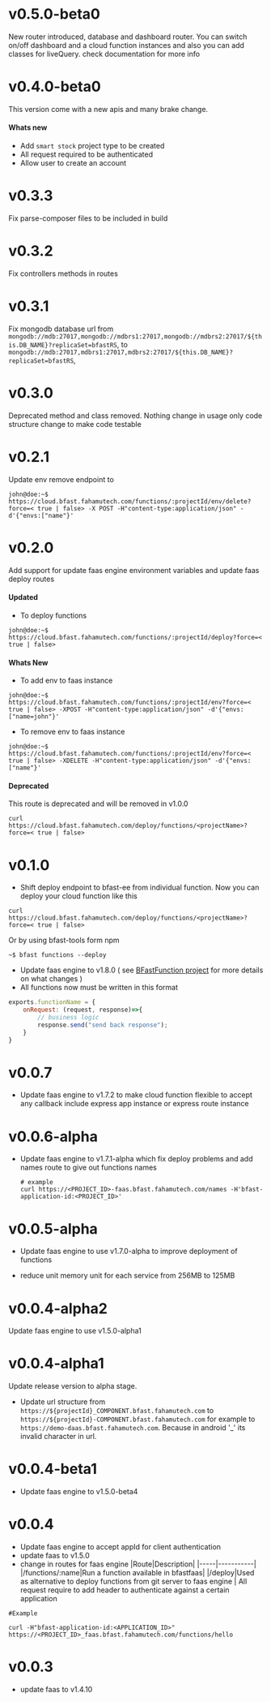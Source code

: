 # v0.5.0-beta0

New router introduced, database and dashboard router. 
You can switch on/off dashboard and a cloud function instances 
and also you can add classes for liveQuery. check documentation for more info


# v0.4.0-beta0
This version come with a new apis and many brake change. 
#### Whats new

* Add `smart stock` project type to be created
* All request required to be authenticated
* Allow user to create an account


# v0.3.3

Fix parse-composer files to be included in build

# v0.3.2

Fix controllers methods in routes

# v0.3.1

Fix mongodb database url from `mongodb://mdb:27017,mongodb://mdbrs1:27017,mongodb://mdbrs2:27017/${this.DB_NAME}?replicaSet=bfastRS`, to `mongodb://mdb:27017,mdbrs1:27017,mdbrs2:27017/${this.DB_NAME}?replicaSet=bfastRS`,

# v0.3.0
Deprecated method and class removed. Nothing change in usage only code structure change to 
make code testable

# v0.2.1

Update env remove endpoint to
```shell script
john@doe:~$ https://cloud.bfast.fahamutech.com/functions/:projectId/env/delete?force=< true | false> -X POST -H"content-type:application/json" -d'{"envs:["name"}'
```

# v0.2.0

Add support for update faas engine environment variables and update faas deploy routes

#### Updated
* To deploy functions
```shell script
john@doe:~$ https://cloud.bfast.fahamutech.com/functions/:projectId/deploy?force=< true | false>
```

#### Whats New
* To add env to faas instance
```shell script
john@doe:~$ https://cloud.bfast.fahamutech.com/functions/:projectId/env?force=< true | false> -XPOST -H"content-type:application/json" -d'{"envs:["name=john"}'
```

* To remove env to faas instance
```shell script
john@doe:~$ https://cloud.bfast.fahamutech.com/functions/:projectId/env?force=< true | false> -XDELETE -H"content-type:application/json" -d'{"envs:["name"}'
```

#### Deprecated
This route is deprecated and will be removed in v1.0.0
```shell script
curl https://cloud.bfast.fahamutech.com/deploy/functions/<projectName>?force=< true | false>
```

# v0.1.0

* Shift deploy endpoint to bfast-ee from individual function. Now you 
can deploy your cloud function like this
```shell script
curl https://cloud.bfast.fahamutech.com/deploy/functions/<projectName>?force=< true | false>
```
Or by using bfast-tools form npm

```shell script
~$ bfast functions --deploy
```
* Update faas engine to v1.8.0 ( see [BFastFunction project](https://github.com/fahamutech/BFastFunction)  for more details on what changes )
* All functions now must be written in this format
```javascript
exports.functionName = {
    onRequest: (request, response)=>{
        // business logic
        response.send("send back response");
    }
}
``` 

# v0.0.7

* Update faas engine to v1.7.2 to make cloud function flexible to accept any callback include express app instance or express route instance

# v0.0.6-alpha

* Update faas engine to v1.7.1-alpha which fix deploy problems and 
add names route to give out functions names
   ```shell script
  # example
  curl https://<PROJECT_ID>-faas.bfast.fahamutech.com/names -H'bfast-application-id:<PROJECT_ID>'
   ```

# v0.0.5-alpha

* Update faas engine to use v1.7.0-alpha to improve deployment of functions

* reduce unit memory unit for each service from 256MB to 125MB

# v0.0.4-alpha2

Update faas engine to use v1.5.0-alpha1

# v0.0.4-alpha1

Update release version to alpha stage.

* Update url structure from `https://${projectId}_COMPONENT.bfast.fahamutech.com` to `https://${projectId}-COMPONENT.bfast.fahamutech.com` for example to `https://demo-daas.bfast.fahamutech.com`. Because in android '_' its invalid character in url.

# v0.0.4-beta1

* Update faas engine to v1.5.0-beta4

# v0.0.4

* Update faas engine to accept appId for client authentication
* update faas to v1.5.0
* change in routes for faas engine
    |Route|Description|
    |-----|-----------|
    |/functions/:name|Run a function available in bfastfaas|
    |/deploy|Used as alternative to deploy functions from git server to faas engine |
All request require to add header to authenticate against a certain application

```shell script
#Example

curl -H"bfast-application-id:<APPLICATION_ID>" https://<PROJECT_ID>_faas.bfast.fahamutech.com/functions/hello
```

# v0.0.3

* update faas to v1.4.10
